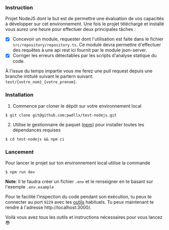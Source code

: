 ### Instruction

Projet NodeJS dont le but est de permettre une évaluation de vos capacités à développer sur cet environnement.
Une fois le projet téléchargé et installé vous aurez une heure pour effectuer deux principales tâches :

- [x] Concevoir un module, requester dont l'utilisation est faite dans le fichier `src/repository/repository.ts`. Ce module devra permettre d'effectuer des requêtes à une api rest ici fournit par le module json-server.
- [x] Corriger les erreurs détectables par les scripts d'analyse statique du code.

À l'issue du temps impartie vous me ferez une pull request depuis une branche intitulé suivant le partern suivant: `test/{votre_nom}_{votre_prenom}`.


### Installation

1. Commence par cloner le dépôt sur votre environnement local

```Shell
$ git clone git@github.com:pwdllx/test-nodejs.git
```

2. Utilise le gestionnaire de paquet ([npm](https://www.npmjs.com/)) pour installer toutes les dépendances requises

```Shell
$ cd test-nodejs && npm ci
```


### Lancement

Pour lancer le projet sur ton environnement local utilise la commande

```Shell
$ npm run dev
```

**Note**: Il te faudra créer un fichier `.env` et le renseigner en te basant sur l'exemple `.env.example`

Pour te facilité l'inspection du code pendant son exécution, tu peux te connecter au port `9229` avec tes [outils](https://nodejs.org/en/docs/guides/debugging-getting-started/#inspector-clients) habituels.
Tu peux maintenant te rendre à l'adresse http://localhost:3000/.

Voilà vous avez tous les outils et instructions nécessaires pour vous lancez 😎